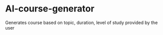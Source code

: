 # AI-course-generator
Generates course based on topic, duration, level of study provided by the user
